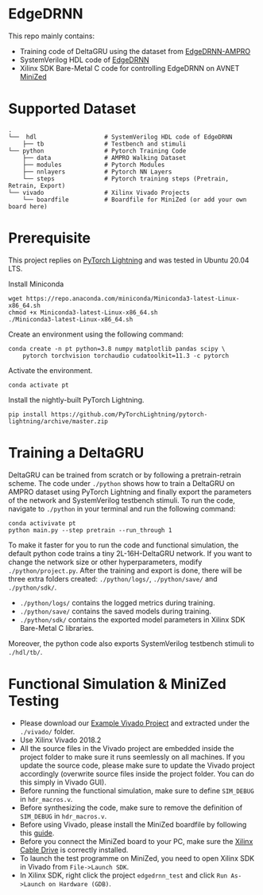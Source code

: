 # EdgeDRNN
This repo mainly contains:
- Training code of DeltaGRU using the dataset from [EdgeDRNN-AMPRO](https://arxiv.org/abs/2002.03197)
- SystemVerilog HDL code of [EdgeDRNN](https://arxiv.org/abs/2012.13600)
- Xilinx SDK Bare-Metal C code for controlling EdgeDRNN on AVNET [MiniZed](https://www.avnet.com/wps/portal/us/products/avnet-boards/avnet-board-families/minized/) 

# Supported Dataset
```
.
└──  hdl                   # SystemVerilog HDL code of EdgeDRNN
    ├── tb                 # Testbench and stimuli
└── python                 # Pytorch Training Code
    ├── data               # AMPRO Walking Dataset
    ├── modules            # Pytorch Modules
    ├── nnlayers           # Pytorch NN Layers
    └── steps              # Pytorch training steps (Pretrain, Retrain, Export)
└── vivado                 # Xilinx Vivado Projects
    └── boardfile          # Boardfile for MiniZed (or add your own board here)
```

# Prerequisite
This project replies on [PyTorch Lightning](https://www.pytorchlightning.ai/) and was tested in Ubuntu 20.04 LTS.

Install Miniconda
```
wget https://repo.anaconda.com/miniconda/Miniconda3-latest-Linux-x86_64.sh
chmod +x Miniconda3-latest-Linux-x86_64.sh
./Miniconda3-latest-Linux-x86_64.sh
```

Create an environment using the following command:
```
conda create -n pt python=3.8 numpy matplotlib pandas scipy \
    pytorch torchvision torchaudio cudatoolkit=11.3 -c pytorch
```

Activate the environment.
```
conda activate pt
```

Install the nightly-built PyTorch Lightning.
```
pip install https://github.com/PyTorchLightning/pytorch-lightning/archive/master.zip
```

#  Training a DeltaGRU
DeltaGRU can be trained from scratch or by following a pretrain-retrain scheme. The code under `./python` shows how to train a DeltaGRU on AMPRO dataset using PyTorch Lightning and finally export the parameters of the network and SystemVerilog testbench stimuli. To run the code, navigate to `./python` in your terminal and run the following command:
```
conda activivate pt
python main.py --step pretrain --run_through 1
```
To make it faster for you to run the code and functional simulation, the default python code trains a tiny 2L-16H-DeltaGRU network. If you want to change the network size or other hyperparameters, modify `./python/project.py`. After the training and export is done, there will be three extra folders created: `./python/logs/`, `./python/save/` and `./python/sdk/`.
- `./python/logs/` contains the logged metrics during training.
- `./python/save/` contains the saved models during training.
- `./python/sdk/` contains the exported model parameters in Xilinx SDK Bare-Metal C libraries.

Moreover, the python code also exports SystemVerilog testbench stimuli to `./hdl/tb/`.

#  Functional Simulation & MiniZed Testing
- Please download our [Example Vivado Project](hehe) and extracted under the `./vivado/` folder.
- Use Xilinx Vivado 2018.2
- All the source files in the Vivado project are embedded inside the project folder to make sure it runs seemlessly on all machines. 
If you update the source code, please make sure to update the Vivado project accordingly (overwrite source files inside the project folder. You can do this simply in Vivado GUI).
- Before running the functional simulation, make sure to define `SIM_DEBUG` in `hdr_macros.v`.
- Before synthesizing the code, make sure to remove the definition of `SIM_DEBUG` in `hdr_macros.v`. 
- Before using Vivado, please install the MiniZed boardfile by following this [guide](https://digilent.com/reference/programmable-logic/guides/installing-vivado-and-sdk).
- Before you connect the MiniZed board to your PC, make sure the [Xilinx Cable Drive](https://digilent.com/reference/programmable-logic/guides/install-cable-drivers) is correctly installed.
- To launch the test programme on MiniZed, you need to open Xilinx SDK in Vivado from `File->Launch SDK`.
- In Xilinx SDK, right click the project `edgedrnn_test` and click `Run As->Launch on Hardware (GDB)`.